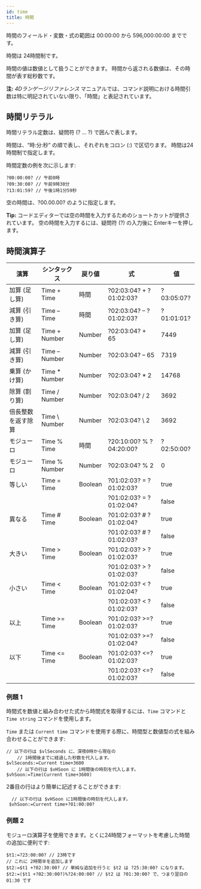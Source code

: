 ```yaml
---
id: time
title: 時間
---
```


時間のフィールド・変数・式の範囲は 00:00:00 から 596,000:00:00 までです。

時間は 24時間制です。

時間の値は数値として扱うことができます。 時間から返される数値は、その時間が表す総秒数です。

**注:** *4Dランゲージリファレンス* マニュアルでは、コマンド説明における時間引数は特に明記されていない限り、「時間」と表記されています。

## 時間リテラル

時間リテラル定数は、疑問符 (? ... ?) で囲んで表します。

時間は、“時:分:秒” の順で表し、それぞれをコロン (:) で区切ります。 時間は24時間制で指定します。

時間定数の例を次に示します:

```4d
?00:00:00? // 午前0時
?09:30:00? // 午前9時30分
?13:01:59? // 午後1時1分59秒
```

空の時間は、?00.00.00? のように指定します。

**Tip:** コードエディターでは空の時間を入力するためのショートカットが提供されています。 空の時間を入力するには、疑問符 (?) の入力後に Enterキーを押します。

## 時間演算子

| 演算                          | シンタックス         | 戻り値     | 式                                                                                       | 値                                          |
| --------------------------- | -------------- | ------- | --------------------------------------------------------------------------------------- | ------------------------------------------ |
| 加算 (足し算) | Time + Time    | 時間      | ?02:03:04? + ?01:02:03? | ?03:05:07? |
| 減算 (引き算) | Time – Time    | 時間      | ?02:03:04? – ?01:02:03? | ?01:01:01? |
| 加算 (足し算) | Time + Number  | Number  | ?02:03:04? + 65                                         | 7449                                       |
| 減算 (引き算) | Time – Number  | Number  | ?02:03:04? – 65                                         | 7319                                       |
| 乗算 (かけ算) | Time \* Number | Number  | ?02:03:04? \* 2                                         | 14768                                      |
| 除算 (割り算) | Time / Number  | Number  | ?02:03:04? / 2                                          | 3692                                       |
| 倍長整数を返す除算                   | Time \ Number  | Number  | ?02:03:04? \ 2                                          | 3692                                       |
| モジューロ                       | Time % Time    | 時間      | ?20:10:00? % ?04:20:00? | ?02:50:00? |
| モジューロ                       | Time % Number  | Number  | ?02:03:04? % 2                                          | 0                                          |
| 等しい                         | Time = Time    | Boolean | ?01:02:03? = ?01:02:03? | true                                       |
|                             |                |         | ?01:02:03? = ?01:02:04? | false                                      |
| 異なる                         | Time # Time    | Boolean | ?01:02:03? # ?01:02:04? | true                                       |
|                             |                |         | ?01:02:03? # ?01:02:03? | false                                      |
| 大きい                         | Time > Time    | Boolean | ?01:02:03? > ?01:02:03? | true                                       |
|                             |                |         | ?01:02:03? > ?01:02:03? | false                                      |
| 小さい                         | Time < Time    | Boolean | ?01:02:03? < ?01:02:04? | true                                       |
|                             |                |         | ?01:02:03? < ?01:02:03? | false                                      |
| 以上                          | Time >= Time   | Boolean | ?01:02:03? >=?01:02:03? | true                                       |
|                             |                |         | ?01:02:03? >=?01:02:04? | false                                      |
| 以下                          | Time <= Time   | Boolean | ?01:02:03? <=?01:02:03? | true                                       |
|                             |                |         | ?01:02:03? <=?01:02:03? | false                                      |

### 例題 1

時間式を数値と組み合わせた式から時間式を取得するには、`Time` コマンドと `Time string` コマンドを使用します。

`Time` または `Current time` コマンドを使用する際に、時間型と数値型の式を組み合わせることができます:

```4d
// 以下の行は $vlSeconds に、深夜0時から現在の
    // 1時間後までに経過した秒数を代入します。
$vlSeconds:=Current time+3600
    // 以下の行は $vHSoon に 1時間後の時刻を代入します。
$vhSoon:=Time(Current time+3600)
```

2番目の行はより簡単に記述することができます:

```4d
  // 以下の行は $vHSoon に1時間後の時刻を代入します。
 $vhSoon:=Current time+?01:00:00?
```

### 例題 2

モジューロ演算子を使用できます。とくに24時間フォーマットを考慮した時間の追加に便利です:

```4d
$t1:=?23:00:00? // 23時です
// これに 2時間半を追加します
$t2:=$t1 +?02:30:00? // 単純な追加を行うと $t2 は ?25:30:00? になります。
$t2:=($t1 +?02:30:00?)%?24:00:00? // $t2 は ?01:30:00? で、つまり翌日の 01:30 です
```

